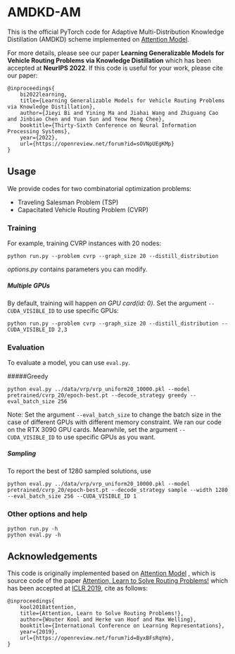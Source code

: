 # AMDKD-AM

This is the official PyTorch code for Adaptive Multi-Distribution Knowledge Distillation (AMDKD) scheme implemented on [Attention Model](https://github.com/wouterkool/attention-learn-to-route).

For more details, please see our paper **Learning Generalizable Models for Vehicle Routing Problems via Knowledge Distillation** which has been accepted at **NeurIPS 2022**. If this code is useful for your work, please cite our paper:

```
@inproceedings{
    bi2022learning,
    title={Learning Generalizable Models for Vehicle Routing Problems via Knowledge Distillation},
    author={Jieyi Bi and Yining Ma and Jiahai Wang and Zhiguang Cao and Jinbiao Chen and Yuan Sun and Yeow Meng Chee},
    booktitle={Thirty-Sixth Conference on Neural Information Processing Systems},
    year={2022},
    url={https://openreview.net/forum?id=sOVNpUEgKMp}
}
```

## Usage

We provide codes for two combinatorial optimization problems:

- Traveling Salesman Problem (TSP)
- Capacitated Vehicle Routing Problem (CVRP)

### Training

For example, training CVRP instances with 20 nodes:

```
python run.py --problem cvrp --graph_size 20 --distill_distribution
```

_options.py_ contains parameters you can modify.

##### Multiple GPUs
By default, training will happen *on GPU card(id: 0)*.
Set the argument `--CUDA_VISIBLE_ID` to use specific GPUs:

```
python run.py --problem cvrp --graph_size 20 --distill_distribution --CUDA_VISIBLE_ID 2,3
```

### Evaluation
To evaluate a model, you can use `eval.py`.

#####Greedy

```
python eval.py ../data/vrp/vrp_uniform20_10000.pkl --model pretrained/cvrp_20/epoch-best.pt --decode_strategy greedy --eval_batch_size 256
```

Note: Set the argument `--eval_batch_size` to change the batch size in the case of different GPUs with different memory constraint. We ran our code on the RTX 3090 GPU cards. Meanwhile, set the argument `--CUDA_VISIBLE_ID` to use specific GPUs as you want.

##### Sampling

To report the best of 1280 sampled solutions, use

```
python eval.py ../data/vrp/vrp_uniform20_10000.pkl --model pretrained/cvrp_20/epoch-best.pt --decode_strategy sample --width 1280 --eval_batch_size 256 --CUDA_VISIBLE_ID 1
```

### Other options and help
```
python run.py -h
python eval.py -h
```


## Acknowledgements
This code is originally implemented based on  [Attention Model](https://github.com/wouterkool/attention-learn-to-route) , which is source code of the paper   [Attention, Learn to Solve Routing Problems!](https://openreview.net/forum?id=ByxBFsRqYm) which has been accepted at [ICLR 2019](https://iclr.cc/Conferences/2019), cite as follows:

```
@inproceedings{
    kool2018attention,
    title={Attention, Learn to Solve Routing Problems!},
    author={Wouter Kool and Herke van Hoof and Max Welling},
    booktitle={International Conference on Learning Representations},
    year={2019},
    url={https://openreview.net/forum?id=ByxBFsRqYm},
}
```